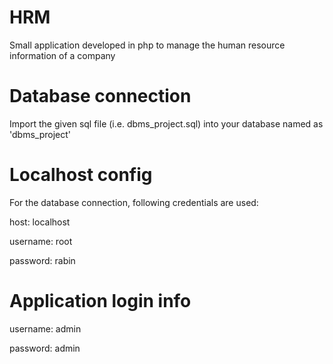 # HRM
Small application developed in php to manage the human resource information of a company

# Database connection
Import the given sql file (i.e. dbms_project.sql) into your database named as 'dbms_project'

# Localhost config
For the database connection, following credentials are used:

host: localhost

username: root

password: rabin

# Application login info
username: admin

password: admin
